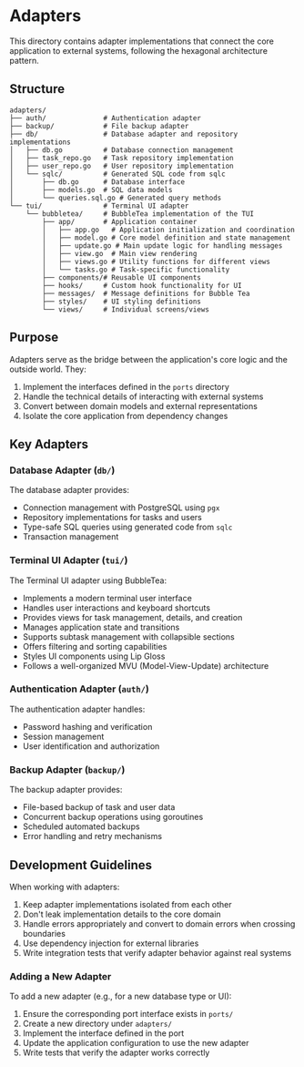 # Adapters

This directory contains adapter implementations that connect the core application to external systems, following the hexagonal architecture pattern.

## Structure

```plaintext
adapters/
├── auth/              # Authentication adapter
├── backup/            # File backup adapter
├── db/                # Database adapter and repository implementations
│   ├── db.go          # Database connection management
│   ├── task_repo.go   # Task repository implementation
│   ├── user_repo.go   # User repository implementation
│   └── sqlc/          # Generated SQL code from sqlc
│       ├── db.go      # Database interface
│       ├── models.go  # SQL data models
│       └── queries.sql.go # Generated query methods
└── tui/               # Terminal UI adapter
    └── bubbletea/     # BubbleTea implementation of the TUI
        ├── app/       # Application container
        │   ├── app.go   # Application initialization and coordination
        │   ├── model.go # Core model definition and state management
        │   ├── update.go # Main update logic for handling messages
        │   ├── view.go  # Main view rendering
        │   ├── views.go # Utility functions for different views
        │   └── tasks.go # Task-specific functionality
        ├── components/# Reusable UI components
        ├── hooks/     # Custom hook functionality for UI
        ├── messages/  # Message definitions for Bubble Tea
        ├── styles/    # UI styling definitions
        └── views/     # Individual screens/views
```

## Purpose

Adapters serve as the bridge between the application's core logic and the outside world. They:

1. Implement the interfaces defined in the `ports` directory
2. Handle the technical details of interacting with external systems
3. Convert between domain models and external representations
4. Isolate the core application from dependency changes

## Key Adapters

### Database Adapter (`db/`)

The database adapter provides:

- Connection management with PostgreSQL using `pgx`
- Repository implementations for tasks and users
- Type-safe SQL queries using generated code from `sqlc`
- Transaction management

### Terminal UI Adapter (`tui/`)

The Terminal UI adapter using BubbleTea:

- Implements a modern terminal user interface
- Handles user interactions and keyboard shortcuts
- Provides views for task management, details, and creation
- Manages application state and transitions
- Supports subtask management with collapsible sections
- Offers filtering and sorting capabilities
- Styles UI components using Lip Gloss
- Follows a well-organized MVU (Model-View-Update) architecture

### Authentication Adapter (`auth/`)

The authentication adapter handles:

- Password hashing and verification
- Session management
- User identification and authorization

### Backup Adapter (`backup/`)

The backup adapter provides:

- File-based backup of task and user data
- Concurrent backup operations using goroutines
- Scheduled automated backups
- Error handling and retry mechanisms

## Development Guidelines

When working with adapters:

1. Keep adapter implementations isolated from each other
2. Don't leak implementation details to the core domain
3. Handle errors appropriately and convert to domain errors when crossing boundaries
4. Use dependency injection for external libraries
5. Write integration tests that verify adapter behavior against real systems

### Adding a New Adapter

To add a new adapter (e.g., for a new database type or UI):

1. Ensure the corresponding port interface exists in `ports/`
2. Create a new directory under `adapters/`
3. Implement the interface defined in the port
4. Update the application configuration to use the new adapter
5. Write tests that verify the adapter works correctly
